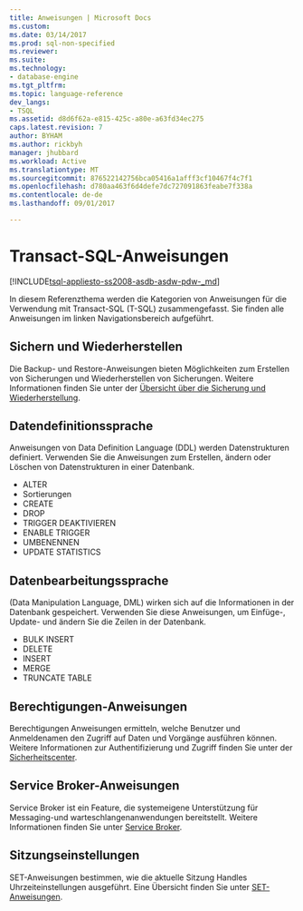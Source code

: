 ```yaml
---
title: Anweisungen | Microsoft Docs
ms.custom: 
ms.date: 03/14/2017
ms.prod: sql-non-specified
ms.reviewer: 
ms.suite: 
ms.technology:
- database-engine
ms.tgt_pltfrm: 
ms.topic: language-reference
dev_langs:
- TSQL
ms.assetid: d8d6f62a-e815-425c-a80e-a63fd34ec275
caps.latest.revision: 7
author: BYHAM
ms.author: rickbyh
manager: jhubbard
ms.workload: Active
ms.translationtype: MT
ms.sourcegitcommit: 876522142756bca05416a1afff3cf10467f4c7f1
ms.openlocfilehash: d780aa463f6d4defe7dc727091863feabe7f338a
ms.contentlocale: de-de
ms.lasthandoff: 09/01/2017

---
```

# <a name="transact-sql-statements"></a>Transact-SQL-Anweisungen
[!INCLUDE[tsql-appliesto-ss2008-asdb-asdw-pdw-_md](../../includes/tsql-appliesto-ss2008-asdb-asdw-pdw-md.md)]

In diesem Referenzthema werden die Kategorien von Anweisungen für die Verwendung mit Transact-SQL (T-SQL) zusammengefasst. Sie finden alle Anweisungen im linken Navigationsbereich aufgeführt.

## <a name="backup-and-restore"></a>Sichern und Wiederherstellen
Die Backup- und Restore-Anweisungen bieten Möglichkeiten zum Erstellen von Sicherungen und Wiederherstellen von Sicherungen.  Weitere Informationen finden Sie unter der [Übersicht über die Sicherung und Wiederherstellung](../../relational-databases/backup-restore/back-up-and-restore-of-sql-server-databases.md).

## <a name="data-definition-language"></a>Datendefinitionssprache
Anweisungen von Data Definition Language (DDL) werden Datenstrukturen definiert. Verwenden Sie die Anweisungen zum Erstellen, ändern oder Löschen von Datenstrukturen in einer Datenbank.
- ALTER
- Sortierungen
- CREATE
- DROP
- TRIGGER DEAKTIVIEREN
- ENABLE TRIGGER
- UMBENENNEN
- UPDATE STATISTICS

## <a name="data-manipulation-language"></a>Datenbearbeitungssprache
(Data Manipulation Language, DML) wirken sich auf die Informationen in der Datenbank gespeichert. Verwenden Sie diese Anweisungen, um Einfüge-, Update- und ändern Sie die Zeilen in der Datenbank.

- BULK INSERT
- DELETE
- INSERT
- MERGE
- TRUNCATE TABLE

## <a name="permissions-statements"></a>Berechtigungen-Anweisungen
Berechtigungen Anweisungen ermitteln, welche Benutzer und Anmeldenamen den Zugriff auf Daten und Vorgänge ausführen können. Weitere Informationen zur Authentifizierung und Zugriff finden Sie unter der [Sicherheitscenter](../../relational-databases/security/security-center-for-sql-server-database-engine-and-azure-sql-database.md).

## <a name="service-broker-statements"></a>Service Broker-Anweisungen
Service Broker ist ein Feature, die systemeigene Unterstützung für Messaging-und warteschlangenanwendungen bereitstellt. Weitere Informationen finden Sie unter [Service Broker](../../relational-databases/service-broker/event-notifications.md).

## <a name="session-settings"></a>Sitzungseinstellungen
SET-Anweisungen bestimmen, wie die aktuelle Sitzung Handles Uhrzeiteinstellungen ausgeführt. Eine Übersicht finden Sie unter [SET-Anweisungen](set-statements-transact-sql.md).

